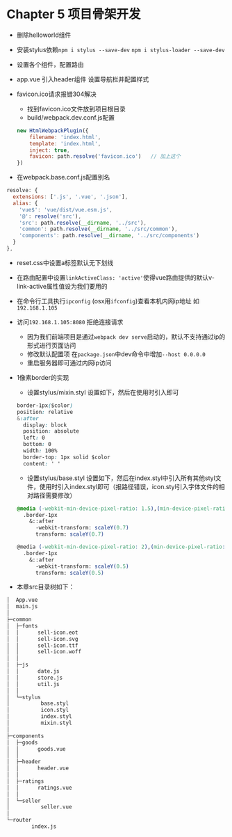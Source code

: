 # Chapter 5 项目骨架开发

- 删除helloworld组件
- 安装stylus依赖`npm i stylus --save-dev` `npm i stylus-loader --save-dev`
- 设置各个组件，配置路由
- app.vue 引入header组件 设置导航栏并配置样式
- favicon.ico请求报错304解决
  - 找到favicon.ico文件放到项目根目录
  - build/webpack.dev.conf.js配置

  ```javascript
  new HtmlWebpackPlugin({
      filename: 'index.html',
      template: 'index.html',
      inject: true,
      favicon: path.resolve('favicon.ico')   // 加上这个
  })
  ```

- 在webpack.base.conf.js配置别名

```javascript
resolve: {
  extensions: ['.js', '.vue', '.json'],
  alias: {
    'vue$': 'vue/dist/vue.esm.js',
    '@': resolve('src'),
    'src': path.resolve(__dirname, '../src'),
    'common': path.resolve(__dirname, '../src/common'),
    'components': path.resolve(__dirname, '../src/components')
  }
},
```

- reset.css中设置a标签默认无下划线
- 在路由配置中设置`linkActiveClass: 'active'`使得vue路由提供的默认v-link-active属性值设为我们要用的
- 在命令行工具执行`ipconfig` (osx用`ifconfig`)查看本机内网ip地址 如`192.168.1.105`
- 访问`192.168.1.105:8080` 拒绝连接请求
  - 因为我们前端项目是通过`webpack dev serve`启动的，默认不支持通过ip的形式进行页面访问
  - 修改默认配置项 在`package.json`中dev命令中增加`--host 0.0.0.0`
  - 重启服务器即可通过内网ip访问
- 1像素border的实现
  - 设置stylus/mixin.styl 设置如下，然后在使用时引入即可

  ```css
  border-1px($color)
  position: relative
  &:after
    display: block
    position: absolute
    left: 0
    bottom: 0
    width: 100%
    border-top: 1px solid $color
    content: ' '
  ```

  - 设置stylus/base.styl 设置如下，然后在index.styl中引入所有其他styl文件，使用时引入index.styl即可（报路径错误，icon.styl引入字体文件的相对路径需要修改）

  ```css
  @media (-webkit-min-device-pixel-ratio: 1.5),(min-device-pixel-ratio: 1.5)
    .border-1px
      &::after
        -webkit-transform: scaleY(0.7)
        transform: scaleY(0.7)

  @media (-webkit-min-device-pixel-ratio: 2),(min-device-pixel-ratio: 2)
    .border-1px
      &::after
        -webkit-transform: scaleY(0.5)
        transform: scaleY(0.5)
  ```

- 本章src目录树如下：

```html
│  App.vue
│  main.js
│
├─common
│  ├─fonts
│  │      sell-icon.eot
│  │      sell-icon.svg
│  │      sell-icon.ttf
│  │      sell-icon.woff
│  │
│  ├─js
│  │      date.js
│  │      store.js
│  │      util.js
│  │
│  └─stylus
│          base.styl
│          icon.styl
│          index.styl
│          mixin.styl
│
├─components
│  ├─goods
│  │      goods.vue
│  │
│  ├─header
│  │      header.vue
│  │
│  ├─ratings
│  │      ratings.vue
│  │
│  └─seller
│          seller.vue
│
└─router
        index.js
```